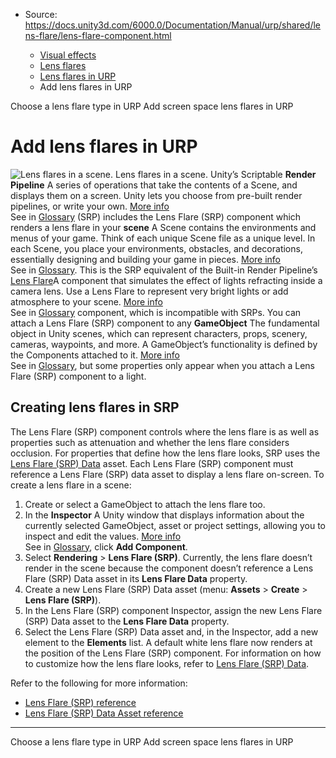 * Source: https://docs.unity3d.com/6000.0/Documentation/Manual/urp/shared/lens-flare/lens-flare-component.html

  * [Visual effects](https://docs.unity3d.com/6000.0/Documentation/Manual/visual-effects.html)
  * [Lens flares](https://docs.unity3d.com/6000.0/Documentation/Manual/visual-effects-lens-flares.html)
  * [Lens flares in URP](https://docs.unity3d.com/6000.0/Documentation/Manual/urp/shared/lens-flare/lens-flare.html)
  * Add lens flares in URP


[](https://docs.unity3d.com/6000.0/Documentation/Manual/urp/shared/lens-flare/choose-a-lens-flare-type.html)
Choose a lens flare type in URP
[](https://docs.unity3d.com/6000.0/Documentation/Manual/urp/shared/lens-flare/post-processing-screen-space-lens-flare.html)
Add screen space lens flares in URP
# Add lens flares in URP
![Lens flares in a scene.](https://docs.unity3d.com/6000.0/Documentation/uploads/urp/shared/lens-flare/lens-flare-header.png) Lens flares in a scene.
Unity’s Scriptable **Render Pipeline** A series of operations that take the contents of a Scene, and displays them on a screen. Unity lets you choose from pre-built render pipelines, or write your own. [More info](https://docs.unity3d.com/6000.0/Documentation/Manual/render-pipelines.html)  
See in [Glossary](https://docs.unity3d.com/6000.0/Documentation/Manual/Glossary.html#Renderpipeline) (SRP) includes the Lens Flare (SRP) component which renders a lens flare in your **scene** A Scene contains the environments and menus of your game. Think of each unique Scene file as a unique level. In each Scene, you place your environments, obstacles, and decorations, essentially designing and building your game in pieces. [More info](https://docs.unity3d.com/6000.0/Documentation/Manual/CreatingScenes.html)  
See in [Glossary](https://docs.unity3d.com/6000.0/Documentation/Manual/Glossary.html#Scene). This is the SRP equivalent of the Built-in Render Pipeline’s [Lens Flare](https://docs.unity3d.com/Manual/class-LensFlare.html)A component that simulates the effect of lights refracting inside a camera lens. Use a Lens Flare to represent very bright lights or add atmosphere to your scene. [More info](https://docs.unity3d.com/6000.0/Documentation/Manual/class-LensFlare.html)  
See in [Glossary](https://docs.unity3d.com/6000.0/Documentation/Manual/Glossary.html#LensFlare) component, which is incompatible with SRPs. You can attach a Lens Flare (SRP) component to any **GameObject** The fundamental object in Unity scenes, which can represent characters, props, scenery, cameras, waypoints, and more. A GameObject’s functionality is defined by the Components attached to it. [More info](https://docs.unity3d.com/6000.0/Documentation/Manual/class-GameObject.html)  
See in [Glossary](https://docs.unity3d.com/6000.0/Documentation/Manual/Glossary.html#GameObject), but some properties only appear when you attach a Lens Flare (SRP) component to a light.
## Creating lens flares in SRP
The Lens Flare (SRP) component controls where the lens flare is as well as properties such as attenuation and whether the lens flare considers occlusion. For properties that define how the lens flare looks, SRP uses the [Lens Flare (SRP) Data](https://docs.unity3d.com/6000.0/Documentation/Manual/urp/shared/lens-flare/lens-flare-asset.html) asset. Each Lens Flare (SRP) component must reference a Lens Flare (SRP) data asset to display a lens flare on-screen.
To create a lens flare in a scene:
  1. Create or select a GameObject to attach the lens flare too.
  2. In the **Inspector** A Unity window that displays information about the currently selected GameObject, asset or project settings, allowing you to inspect and edit the values. [More info](https://docs.unity3d.com/6000.0/Documentation/Manual/UsingTheInspector.html)  
See in [Glossary](https://docs.unity3d.com/6000.0/Documentation/Manual/Glossary.html#Inspector), click **Add Component**.
  3. Select **Rendering** > **Lens Flare (SRP)**. Currently, the lens flare doesn’t render in the scene because the component doesn’t reference a Lens Flare (SRP) Data asset in its **Lens Flare Data** property.
  4. Create a new Lens Flare (SRP) Data asset (menu: **Assets** > **Create** > **Lens Flare (SRP)**).
  5. In the Lens Flare (SRP) component Inspector, assign the new Lens Flare (SRP) Data asset to the **Lens Flare Data** property.
  6. Select the Lens Flare (SRP) Data asset and, in the Inspector, add a new element to the **Elements** list. A default white lens flare now renders at the position of the Lens Flare (SRP) component. For information on how to customize how the lens flare looks, refer to [Lens Flare (SRP) Data](https://docs.unity3d.com/6000.0/Documentation/Manual/urp/shared/lens-flare/lens-flare-asset.html).


Refer to the following for more information:
  * [Lens Flare (SRP) reference](https://docs.unity3d.com/6000.0/Documentation/Manual/urp/shared/lens-flare/lens-flare-srp-reference.html)
  * [Lens Flare (SRP) Data Asset reference](https://docs.unity3d.com/6000.0/Documentation/Manual/urp/shared/lens-flare/lens-flare-asset.html)


* * *
[](https://docs.unity3d.com/6000.0/Documentation/Manual/urp/shared/lens-flare/choose-a-lens-flare-type.html)
Choose a lens flare type in URP
[](https://docs.unity3d.com/6000.0/Documentation/Manual/urp/shared/lens-flare/post-processing-screen-space-lens-flare.html)
Add screen space lens flares in URP
